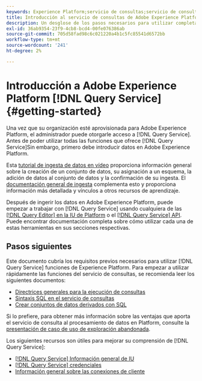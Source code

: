 ```yaml
---
keywords: Experience Platform;servicio de consultas;servicio de consultas;consulta
title: Introducción al servicio de consultas de Adobe Experience Platform
description: Un desglose de los pasos necesarios para utilizar completamente Adobe Experience Platform Query Service
exl-id: 36ab9354-23f9-4cb8-bcd4-00fe076386ab
source-git-commit: 705d58fad98c6c021220a4b1c5fc85541d6572bb
workflow-type: tm+mt
source-wordcount: '241'
ht-degree: 2%

---
```


# Introducción a Adobe Experience Platform [!DNL Query Service] {#getting-started}

Una vez que su organización esté aprovisionada para Adobe Experience Platform, el administrador puede otorgarle acceso a [!DNL Query Service]. Antes de poder utilizar todas las funciones que ofrece [!DNL Query Service]Sin embargo, primero debe introducir datos en Adobe Experience Platform.

Esta [tutorial de ingesta de datos en vídeo](https://experienceleague.adobe.com/docs/platform-learn/tutorials/data-ingestion/create-datasets-and-ingest-data.html?lang=es) proporciona información general sobre la creación de un conjunto de datos, su asignación a un esquema, la adición de datos al conjunto de datos y la confirmación de su ingesta. El [documentación general de ingesta](../../ingestion/home.md) complementa esto y proporciona información más detallada y vínculos a otros recursos de aprendizaje.

Después de ingerir los datos en Adobe Experience Platform, puede empezar a trabajar con [!DNL Query Service] usando cualquiera de las [[!DNL Query Editor] en la IU de Platform](../ui/user-guide.md) o el [[!DNL Query Service] API](../api/getting-started.md). Puede encontrar documentación completa sobre cómo utilizar cada una de estas herramientas en sus secciones respectivas.

## Pasos siguientes

Este documento cubría los requisitos previos necesarios para utilizar [!DNL Query Service] funciones de Experience Platform. Para empezar a utilizar rápidamente las funciones del servicio de consultas, se recomienda leer los siguientes documentos:

- [Directrices generales para la ejecución de consultas](../best-practices/writing-queries.md)
- [Sintaxis SQL en el servicio de consultas](../sql/syntax.md)
- [Crear conjuntos de datos derivados con SQL](../data-distiller/derived-datasets/create-derived-datasets-with-sql.md)

Si lo prefiere, para obtener más información sobre las ventajas que aporta el servicio de consulta al procesamiento de datos en Platform, consulte la [presentación de caso de uso de exploración abandonada](../use-cases/abandoned-browse.md#video-example).

Los siguientes recursos son útiles para mejorar su comprensión de [!DNL Query Service]:

- [[!DNL Query Service] Información general de IU](../ui/overview.md)
- [[!DNL Query Service] credenciales](../ui/credentials.md)
- [Información general sobre las conexiones de cliente](../clients/overview.md)
